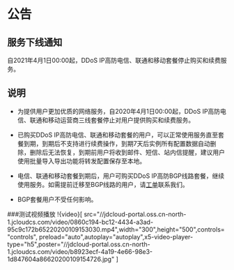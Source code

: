 # 公告

## 服务下线通知
自2021年4月1日00:00起，DDoS IP高防电信、联通和移动套餐停止购买和续费服务。

## 说明
- 为提供用户更加优质的网络服务，自2020年4月1日00:00起，DDoS IP高防电信、联通和移动运营商三线套餐停止对用户提供购买和续费服务。

- 已购买DDoS IP高防电信、联通和移动套餐的用户，可以正常使用服务直至套餐到期，到期后不支持进行续费操作，到期7天后实例所有配置数据自动删除，删除后无法恢复，到期前用户将收到邮件、短信、站内信提醒，建议用户使用批量导入导出功能将转发配置保存至本地。

- 电信、联通和移动套餐到期后，用户可购买DDoS IP高防BGP线路套餐，继续使用服务。如需提前迁移至BGP线路的用户，请[工单](https://ticket.jdcloud.com/applyorder/form?cateId=1135&questionId=1194)联系我们。

- BGP套餐用户不受任何影响。

###测试视频播放
!{video}[ src="//jdcloud-portal.oss.cn-north-1.jcloudcs.com/video/0860c194-bc12-4434-a3ad-95c9c172b65220200109153030.mp4",width="300",height="500",controls="controls", preload="auto",autoplay="autoplay",x5-video-player-type="h5",poster="//jdcloud-portal.oss.cn-north-1.jcloudcs.com/video/b8923ecf-4a19-4e66-98e3-1d847604a86620200109154726.jpg" ]
